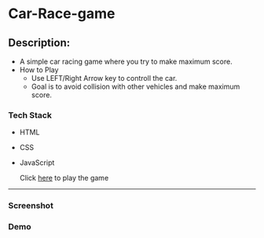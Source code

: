 # Car-Race-game

## Description:
- A simple car racing game where you try to make maximum score.
- How to Play   
    - Use LEFT/Right Arrow key to controll the car.
    - Goal is to avoid collision with other vehicles and make maximum score.
### Tech Stack
- HTML
- CSS 
- JavaScript
    
    Click [here](https://github.com/Aniruddha1261/Car-Racing/blob/main/page.html) to play the game
---

### Screenshot

### Demo
